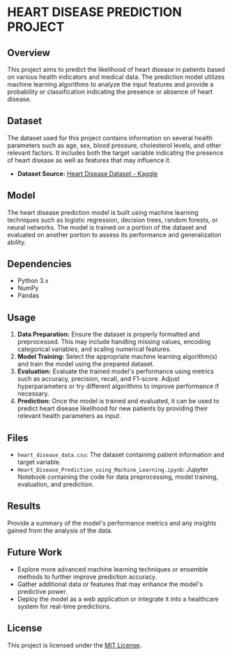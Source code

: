 # HEART DISEASE PREDICTION PROJECT

## Overview
This project aims to predict the likelihood of heart disease in patients based on various health indicators and medical data. The prediction model utilizes machine learning algorithms to analyze the input features and provide a probability or classification indicating the presence or absence of heart disease.

## Dataset
The dataset used for this project contains information on several health parameters such as age, sex, blood pressure, cholesterol levels, and other relevant factors. It includes both the target variable indicating the presence of heart disease as well as features that may influence it.

- **Dataset Source:** [Heart Disease Dataset - Kaggle](https://www.kaggle.com/datasets/johnsmith88/heart-disease-dataset/data)

## Model
The heart disease prediction model is built using machine learning techniques such as logistic regression, decision trees, random forests, or neural networks. The model is trained on a portion of the dataset and evaluated on another portion to assess its performance and generalization ability.

## Dependencies
- Python 3.x
- NumPy
- Pandas

## Usage
1. **Data Preparation:** Ensure the dataset is properly formatted and preprocessed. This may include handling missing values, encoding categorical variables, and scaling numerical features.
2. **Model Training:** Select the appropriate machine learning algorithm(s) and train the model using the prepared dataset.
3. **Evaluation:** Evaluate the trained model's performance using metrics such as accuracy, precision, recall, and F1-score. Adjust hyperparameters or try different algorithms to improve performance if necessary.
4. **Prediction:** Once the model is trained and evaluated, it can be used to predict heart disease likelihood for new patients by providing their relevant health parameters as input.

## Files
- `heart_disease_data.csv`: The dataset containing patient information and target variable.
- `Heart_Disease_Prediction_using_Machine_Learning.ipynb`: Jupyter Notebook containing the code for data preprocessing, model training, evaluation, and prediction.

## Results
Provide a summary of the model's performance metrics and any insights gained from the analysis of the data.

## Future Work
- Explore more advanced machine learning techniques or ensemble methods to further improve prediction accuracy.
- Gather additional data or features that may enhance the model's predictive power.
- Deploy the model as a web application or integrate it into a healthcare system for real-time predictions.

## License
This project is licensed under the [MIT License](LICENSE).
